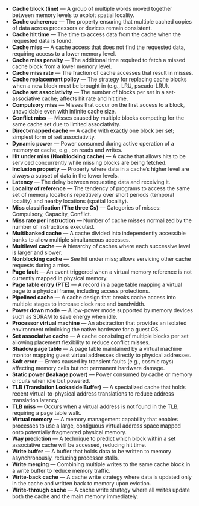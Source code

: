 - **Cache block (line)** — A group of multiple words moved together between memory levels to exploit spatial locality.
- **Cache coherence** — The property ensuring that multiple cached copies of data across processors or devices remain consistent.
- **Cache hit time** — The time to access data from the cache when the requested data is found.
- **Cache miss** — A cache access that does not find the requested data, requiring access to a lower memory level.
- **Cache miss penalty** — The additional time required to fetch a missed cache block from a lower memory level.
- **Cache miss rate** — The fraction of cache accesses that result in misses.
- **Cache replacement policy** — The strategy for replacing cache blocks when a new block must be brought in (e.g., LRU, pseudo-LRU).
- **Cache set associativity** — The number of blocks per set in a set-associative cache; affects hit rate and hit time.
- **Compulsory miss** — Misses that occur on the first access to a block, unavoidable even with infinite cache size.
- **Conflict miss** — Misses caused by multiple blocks competing for the same cache set due to limited associativity.
- **Direct-mapped cache** — A cache with exactly one block per set; simplest form of set associativity.
- **Dynamic power** — Power consumed during active operation of a memory or cache, e.g., on reads and writes.
- **Hit under miss (Nonblocking cache)** — A cache that allows hits to be serviced concurrently while missing blocks are being fetched.
- **Inclusion property** — Property where data in a cache’s higher level are always a subset of data in the lower levels.
- **Latency** — The delay between requesting data and receiving it.
- **Locality of reference** — The tendency of programs to access the same set of memory locations repetitively over short periods (temporal locality) and nearby locations (spatial locality).
- **Miss classification (The three Cs)** — Categories of misses: Compulsory, Capacity, Conflict.
- **Miss rate per instruction** — Number of cache misses normalized by the number of instructions executed.
- **Multibanked cache** — A cache divided into independently accessible banks to allow multiple simultaneous accesses.
- **Multilevel cache** — A hierarchy of caches where each successive level is larger and slower.
- **Nonblocking cache** — See hit under miss; allows servicing other cache requests during a miss.
- **Page fault** — An event triggered when a virtual memory reference is not currently mapped in physical memory.
- **Page table entry (PTE)** — A record in a page table mapping a virtual page to a physical frame, including access protections.
- **Pipelined cache** — A cache design that breaks cache access into multiple stages to increase clock rate and bandwidth.
- **Power down mode** — A low-power mode supported by memory devices such as SDRAM to save energy when idle.
- **Processor virtual machine** — An abstraction that provides an isolated environment mimicking the native hardware for a guest OS.
- **Set associative cache** — A cache consisting of multiple blocks per set allowing placement flexibility to reduce conflict misses.
- **Shadow page table** — A page table maintained by a virtual machine monitor mapping guest virtual addresses directly to physical addresses.
- **Soft error** — Errors caused by transient faults (e.g., cosmic rays) affecting memory cells but not permanent hardware damage.
- **Static power (leakage power)** — Power consumed by cache or memory circuits when idle but powered.
- **TLB (Translation Lookaside Buffer)** — A specialized cache that holds recent virtual-to-physical address translations to reduce address translation latency.
- **TLB miss** — Occurs when a virtual address is not found in the TLB, requiring a page table walk.
- **Virtual memory** — A memory management capability that enables processes to use a large, contiguous virtual address space mapped onto potentially fragmented physical memory.
- **Way prediction** — A technique to predict which block within a set associative cache will be accessed, reducing hit time.
- **Write buffer** — A buffer that holds data to be written to memory asynchronously, reducing processor stalls.
- **Write merging** — Combining multiple writes to the same cache block in a write buffer to reduce memory traffic.
- **Write-back cache** — A cache write strategy where data is updated only in the cache and written back to memory upon eviction.
- **Write-through cache** — A cache write strategy where all writes update both the cache and the main memory immediately.
